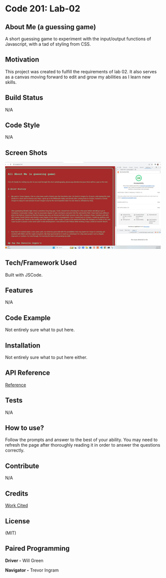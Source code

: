 # Code 201: Lab-02

## About Me (a guessing game)

 A short guessing game to experiment with the input/output functions of Javascript, with a tad of styling from CSS.

## Motivation

This project was created to fulfill the requirements of lab 02. It also serves as a canvas moving forward to edit and grow my abilities as I learn new skills.

## Build Status

N/A

## Code Style

N/A

## Screen Shots

![Lighthouse Score](https://github.com/T-Ingram/aboutMe/blob/main/img/lighthouseReport_allAboutMe2.jpg?raw=true)

## Tech/Framework Used

Built with JSCode.

## Features

N/A

## Code Example

Not entirely sure what to put here.

## Installation

Not entirely sure what to put here either.

## API Reference

[Reference](https://github.com/T-Ingram/aboutMe/tree/main)

## Tests

N/A

## How to use?

Follow the prompts and answer to the best of your ability. You may need to refresh the page after thoroughly reading it in order to answer the questions correctly.

## Contribute

N/A

## Credits

[Work Cited](https://meakaakka.medium.com/a-beginners-guide-to-writing-a-kickass-readme-7ac01da88ab3)

## License

(MIT)

## Paired Programming

**Driver -** Will Green

**Navigator -** Trevor Ingram
